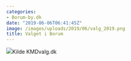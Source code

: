 ```yaml
---
categories:
- Borum-by.dk
date: "2019-06-06T06:41:45Z"
image: /images/uploads/2019/06/valg_2019.png
title: Valget i Borum
---
```


![](/images/uploads/2019/06/valg_2019-800x697.png)Kilde KMDvalg.dk